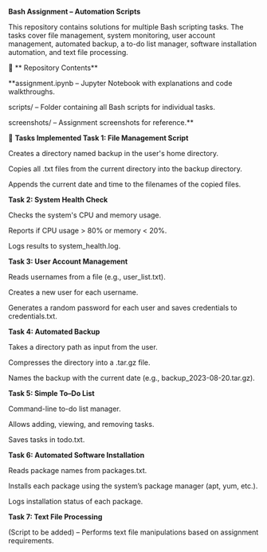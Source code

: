 **Bash Assignment – Automation Scripts**

This repository contains solutions for multiple Bash scripting tasks.
The tasks cover file management, system monitoring, user account management, automated backup, a to-do list manager, software installation automation, and text file processing.

📂 ** Repository Contents**

**assignment.ipynb – Jupyter Notebook with explanations and code walkthroughs.

scripts/ – Folder containing all Bash scripts for individual tasks.

screenshots/ – Assignment screenshots for reference.**

📝 **Tasks Implemented
Task 1: File Management Script**

Creates a directory named backup in the user's home directory.

Copies all .txt files from the current directory into the backup directory.

Appends the current date and time to the filenames of the copied files.

**Task 2: System Health Check**

Checks the system's CPU and memory usage.

Reports if CPU usage > 80% or memory < 20%.

Logs results to system_health.log.

**Task 3: User Account Management**

Reads usernames from a file (e.g., user_list.txt).

Creates a new user for each username.

Generates a random password for each user and saves credentials to credentials.txt.

**Task 4: Automated Backup**

Takes a directory path as input from the user.

Compresses the directory into a .tar.gz file.

Names the backup with the current date (e.g., backup_2023-08-20.tar.gz).

**Task 5: Simple To–Do List**

Command-line to-do list manager.

Allows adding, viewing, and removing tasks.

Saves tasks in todo.txt.

**Task 6: Automated Software Installation**

Reads package names from packages.txt.

Installs each package using the system’s package manager (apt, yum, etc.).

Logs installation status of each package.

**Task 7: Text File Processing**

(Script to be added) – Performs text file manipulations based on assignment requirements.
